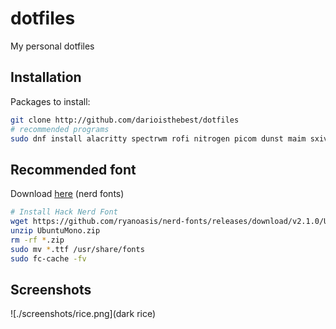 # dotfiles
My personal dotfiles

## Installation
Packages to install:
```sh
git clone http://github.com/darioisthebest/dotfiles
# recommended programs
sudo dnf install alacritty spectrwm rofi nitrogen picom dunst maim sxiv firefox
```
## Recommended font
Download [here](https://github.com/ryanoasis/nerd-fonts/releases) (nerd fonts)
```sh
# Install Hack Nerd Font
wget https://github.com/ryanoasis/nerd-fonts/releases/download/v2.1.0/UbuntuMono.zip
unzip UbuntuMono.zip
rm -rf *.zip
sudo mv *.ttf /usr/share/fonts
sudo fc-cache -fv
```

## Screenshots
![./screenshots/rice.png](dark rice)

